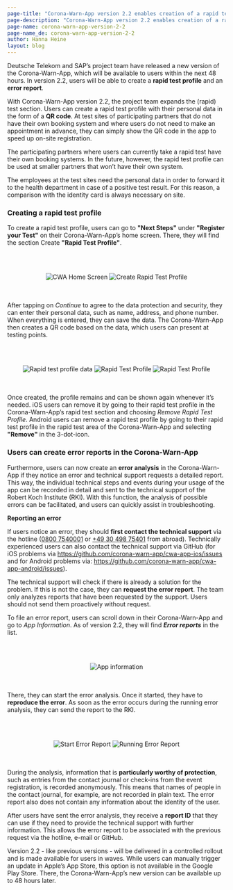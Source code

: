 ```yaml
---
page-title: "Corona-Warn-App version 2.2 enables creation of a rapid test profile and error reports"
page-description: "Corona-Warn-App version 2.2 enables creation of a rapid test profile and error reports"
page-name: corona-warn-app-version-2-2
page-name_de: corona-warn-app-version-2-2
author: Hanna Heine
layout: blog
---
```


Deutsche Telekom and SAP’s project team have released a new version of the Corona-Warn-App, which will be available to users within the next 48 hours. In version 2.2, users will be able to create a **rapid test profile** and an **error report**.

<!-- overview -->

With Corona-Warn-App version 2.2, the project team expands the (rapid) test section. Users can create a rapid test profile with their personal data in the form of a **QR code**. At test sites of participating partners that do not have their own booking system and where users do not need to make an appointment in advance, they can simply show the QR code in the app to speed up on-site registration. 

The participating partners where users can currently take a rapid test have their own booking systems. In the future, however, the rapid test profile can be used at smaller partners that won’t have their own system.

The employees at the test sites need the personal data in order to forward it to the health department in case of a positive test result. For this reason, a comparison with the identity card is always necessary on site.

### Creating a rapid test profile

To create a rapid test profile, users can go to **"Next Steps"** under **"Register your Test"** on their Corona-Warn-App’s home screen. There, they will find the section Create **"Rapid Test Profile"**. 

<br></br>
<center> <img src="./register-test.PNG" title="CWA Home Screen" style="align: center">  <img src="./create-rapid-test-profile.PNG" title="Create Rapid Test Profile" style="align: center"></center>
<br></br>

After tapping on *Continue* to agree to the data protection and security, they can enter their personal data, such as name, address, and phone number. When everything is entered, they can save the data. The Corona-Warn-App then creates a QR code based on the data, which users can present at testing points. 

<br></br>
<center> <img src="./rapid-test-data.jpg" title="Rapid test profile data" style="align: center">  <img src="./rapid-test-profile.jpg" title="Rapid Test Profile" style="align: center">  <img src="./rapid-test-profile.PNG" title="Rapid Test Profile" style="align: center"></center>
<br></br>

Once created, the profile remains and can be shown again whenever it’s needed. iOS users can remove it by going to their rapid test profile in the Corona-Warn-App’s rapid test section and choosing *Remove Rapid Test Profile*. Android users can remove a rapid test profile by going to their rapid test profile in the rapid test area of the Corona-Warn-App and selecting **"Remove"** in the 3-dot-icon.

### Users can create error reports in the Corona-Warn-App

Furthermore, users can now create an **error analysis** in the Corona-Warn-App if they notice an error and technical support requests a detailed report. This way, the individual technical steps and events during your usage of the app can be recorded in detail and sent to the technical support of the Robert Koch Institute (RKI). With this function, the analysis of possible errors can be facilitated, and users can quickly assist in troubleshooting. 

**Reporting an error**

If users notice an error, they should **first contact the technical support** via the hotline ([0800 7540001](tel:08007540001) or [+49 30 498 75401](tel:+493049875401) from abroad). Technically experienced users can also contact the technical support via GitHub (for iOS problems via https://github.com/corona-warn-app/cwa-app-ios/issues and for Android problems via: https://github.com/corona-warn-app/cwa-app-android/issues). 

The technical support will check if there is already a solution for the problem. If this is not the case, they can **request the error report**. The team only analyzes reports that have been requested by the support. Users should not send them proactively without request. 

To file an error report, users can scroll down in their Corona-Warn-App and go to *App Information*. As of version 2.2, they will find ***Error reports*** in the list. 

<br></br>
<center> <img src="./app-info-error-report.jpg" title="App information" style="align: center"></center>
<br></br>

There, they can start the error analysis. Once it started, they have to **reproduce the error**. As soon as the error occurs during the running error analysis, they can send the report to the RKI.

<br></br>
<center> <img src="./error-report-start.png" title="Start Error Report" style="align: center">  <img src="./error-report-running.png" title="Running Error Report" style="align: center"></center>
<br></br>

During the analysis, information that is **particularly worthy of protection**, such as entries from the contact journal or check-ins from the event registration, is recorded anonymously. This means that names of people in the contact journal, for example, are not recorded in plain text. The error report also does not contain any information about the identity of the user. 

After users have sent the error analysis, they receive a **report ID** that they can use if they need to provide the technical support with further information. This allows the error report to be associated with the previous request via the hotline, e-mail or GitHub.  

Version 2.2 - like previous versions - will be delivered in a controlled rollout and is made available for users in waves. While users can manually trigger an update in Apple’s App Store, this option is not available in the Google Play Store. There, the Corona-Warn-App’s new version can be available up to 48 hours later.
